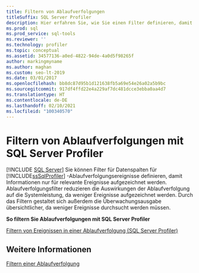 ```yaml
---
title: Filtern von Ablaufverfolgungen
titleSuffix: SQL Server Profiler
description: Hier erfahren Sie, wie Sie einen Filter definieren, damit der SQL Server Profiler bei der Ablaufverfolgung die von Ihnen benötigten Informationen erfasst. Darüber hinaus erhalten Sie Informationen zu weiteren Vorteilen von Ablaufverfolgungsfiltern.
ms.prod: sql
ms.prod_service: sql-tools
ms.reviewer: ''
ms.technology: profiler
ms.topic: conceptual
ms.assetid: 34577136-a0ed-4822-94de-4a0d5f98265f
author: markingmyname
ms.author: maghan
ms.custom: seo-lt-2019
ms.date: 03/01/2017
ms.openlocfilehash: bb8dc87d95b1d121638fb5a69e54e26a02a5b9bc
ms.sourcegitcommit: 917df4ffd22e4a229af7dc481dcce3ebba0aa4d7
ms.translationtype: HT
ms.contentlocale: de-DE
ms.lasthandoff: 02/10/2021
ms.locfileid: "100340570"
---
```

# <a name="filter-traces-with-sql-server-profiler"></a>Filtern von Ablaufverfolgungen mit SQL Server Profiler
 [!INCLUDE [SQL Server](../../includes/applies-to-version/sqlserver.md)]
  Sie können Filter für Datenspalten für [!INCLUDE[ssSqlProfiler](../../includes/sssqlprofiler-md.md)] -Ablaufverfolgungsereignisse definieren, damit Informationen nur für relevante Ereignisse aufgezeichnet werden. Ablaufverfolgungsfilter reduzieren die Auswirkungen der Ablaufverfolgung auf die Systemleistung, da weniger Ereignisse aufgezeichnet werden. Durch das Filtern gestaltet sich außerdem die Überwachungsausgabe übersichtlicher, da weniger Ereignisse durchsucht werden müssen.  
  
 **So filtern Sie Ablaufverfolgungen mit SQL Server Profiler**  
  
 [Filtern von Ereignissen in einer Ablaufverfolgung &#40;SQL Server Profiler&#41;](../../tools/sql-server-profiler/filter-events-in-a-trace-sql-server-profiler.md)  
  
## <a name="see-also"></a>Weitere Informationen  
 [Filtern einer Ablaufverfolgung](../../relational-databases/sql-trace/filter-a-trace.md)  
  
  
